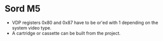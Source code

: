 # Sord M5
*  VDP registers 0x80 and 0x87 have to be or'ed with 1 depending on the system video type.
*  A cartridge or cassette can be built from the project.
